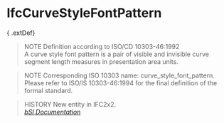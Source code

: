 IfcCurveStyleFontPattern
========================
{ .extDef}  
> NOTE  Definition according to ISO/CD 10303-46:1992  
> A curve style font pattern is a pair of visible and invisible curve segment
> length measures in presentation area units.  
  
> NOTE  Corresponding ISO 10303 name: curve_style_font_pattern. Please refer
> to ISO/IS 10303-46:1994 for the final definition of the formal standard.  
  
> HISTORY  New entity in IFC2x2.  
[ _bSI
Documentation_](https://standards.buildingsmart.org/IFC/DEV/IFC4_2/FINAL/HTML/schema/ifcpresentationappearanceresource/lexical/ifccurvestylefontpattern.htm)


